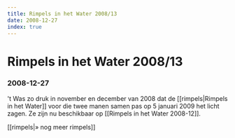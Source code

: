 ```yaml
---
title: Rimpels in het Water 2008/13
date: 2008-12-27
index: true
---
```


# Rimpels in het Water 2008/13
### 2008-12-27

't Was zo druk in november en december van 2008 dat de [[rimpels|Rimpels in het Water]] voor die twee manen samen pas op 5 januari 2009 het licht zagen. Ze zijn nu beschikbaar op [[Rimpels in het Water 2008-12]].

[[rimpels|» nog meer rimpels]]